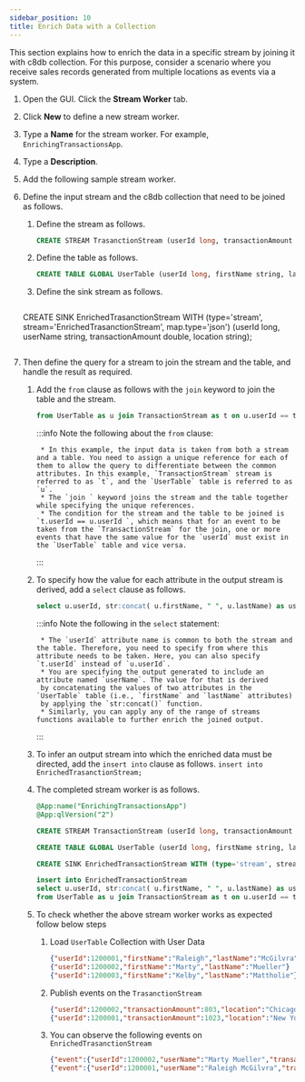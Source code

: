 ```yaml
---
sidebar_position: 10
title: Enrich Data with a Collection
---
```


This section explains how to enrich the data in a specific stream by joining it with c8db collection. For this purpose, consider
a scenario where you receive sales records generated from multiple locations as events via a system.

1. Open the GUI. Click the **Stream Worker** tab.
2. Click **New** to define a new stream worker.
3. Type a **Name** for the stream worker. For example, `EnrichingTransactionsApp`.
4. Type a **Description**.
5. Add the following sample stream worker.

6. Define the input stream and the c8db collection that need to be joined as follows.

    1. Define the stream as follows.

        ```sql
        CREATE STREAM TrasanctionStream (userId long, transactionAmount double, location string);
        ```

    2. Define the table as follows.

        ```sql
        CREATE TABLE GLOBAL UserTable (userId long, firstName string, lastName string);
        ```
    3. Define the sink stream as follows.

        ```sql
	CREATE SINK EnrichedTrasanctionStream WITH (type='stream', stream='EnrichedTrasanctionStream', map.type='json') (userId long, userName string, transactionAmount double, location string);
	```

7. Then define the query for a stream to join the stream and the table, and handle the result as required.
    1. Add the `from` clause as follows with the `join` keyword to join the table and the stream.

        ```sql
        from UserTable as u join TransactionStream as t on u.userId == t.userId
        ```

        :::info
            Note the following about the `from` clause:

            * In this example, the input data is taken from both a stream and a table. You need to assign a unique reference for each of them to allow the query to differentiate between the common attributes. In this example, `TransactionStream` stream is referred to as `t`, and the `UserTable` table is referred to as `u`.
            * The `join ` keyword joins the stream and the table together while specifying the unique references.
            * The condition for the stream and the table to be joined is `t.userId == u.userId `, which means that for an event to be taken from the `TransactionStream` for the join, one or more events that have the same value for the `userId` must exist in the `UserTable` table and vice versa.
        :::
    2. To specify how the value for each attribute in the output stream is derived, add a `select` clause as follows.

        ```sql
        select u.userId, str:concat( u.firstName, " ", u.lastName) as userName, transactionAmount, location
        ```

        :::info
            Note the following in the `select` statement:

            * The `userId` attribute name is common to both the stream and the table. Therefore, you need to specify from where this attribute needs to be taken. Here, you can also specify `t.userId` instead of `u.userId`.
            * You are specifying the output generated to include an attribute named `userName`. The value for that is derived
            by concatenating the values of two attributes in the `UserTable` table (i.e., `firstName` and `lastName` attributes)
            by applying the `str:concat()` function. 
            * Similarly, you can apply any of the range of streams functions available to further enrich the joined output.
        :::
    3. To infer an output stream into which the enriched data must be directed, add the `insert into` clause as follows.
       `insert into EnrichedTrasanctionStream;`

    4. The completed stream worker is as follows.

        ```sql
        @App:name("EnrichingTransactionsApp")
        @App:qlVersion("2")

        CREATE STREAM TransactionStream (userId long, transactionAmount double, location string);

        CREATE TABLE GLOBAL UserTable (userId long, firstName string, lastName string);

        CREATE SINK EnrichedTransactionStream WITH (type='stream', stream='EnrichedTransactionStream', map.type='json') (userId long, userName string, transactionAmount double, location string);

        insert into EnrichedTransactionStream
        select u.userId, str:concat( u.firstName, " ", u.lastName) as userName, transactionAmount, location
        from UserTable as u join TransactionStream as t on u.userId == t.userId ;
        ```

    5. To check whether the above stream worker works as expected follow below steps

        1. Load `UserTable` Collection with User Data

            ```json
            {"userId":1200001,"firstName":"Raleigh","lastName":"McGilvra"}
            {"userId":1200002,"firstName":"Marty","lastName":"Mueller"}
            {"userId":1200003,"firstName":"Kelby","lastName":"Mattholie"}
            ```

        2. Publish events on the `TrasanctionStream`

            ```json
            {"userId":1200002,"transactionAmount":803,"location":"Chicago"}
            {"userId":1200001,"transactionAmount":1023,"location":"New York"}
            ```

        3. You can observe the following events on `EnrichedTrasanctionStream`

            ```json
            {"event":{"userId":1200002,"userName":"Marty Mueller","transactionAmount":803.0,"location":"Chicago"}}
            {"event":{"userId":1200001,"userName":"Raleigh McGilvra","transactionAmount":1023.0,"location":"New York"}}
            ```
